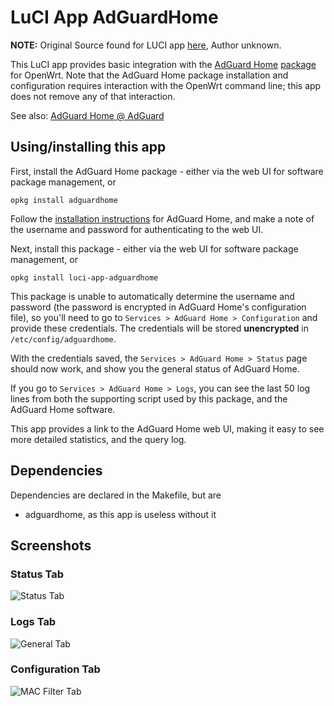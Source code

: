 # LuCI App AdGuardHome

**NOTE:** Original Source found for LUCI app [here](https://github.com/openwrt/luci/tree/3253c2644215a1ea8136199044e06ad5e4fd9de9/applications/luci-app-adguardhome), Author unknown.

This LuCI app provides basic integration with the [AdGuard Home](https://github.com/AdguardTeam/AdGuardHome) [package](https://openwrt.org/packages/pkgdata/adguardhome) for OpenWrt. Note that the AdGuard Home package installation and configuration requires interaction with the OpenWrt command line; this app does not remove any of that interaction.

See also: [AdGuard Home @ AdGuard](https://adguard.com/en/adguard-home/overview.html)

## Using/installing this app

First, install the AdGuard Home package - either via the web UI for software package management, or
```
opkg install adguardhome
```

Follow the [installation instructions](https://openwrt.org/docs/guide-user/services/dns/adguard-home) for AdGuard Home, and make a note of the username and password for authenticating to the web UI.

Next, install this package - either via the web UI for software package management, or
```
opkg install luci-app-adguardhome
```

This package is unable to automatically determine the username and password (the password is encrypted in AdGuard Home's configuration file), so you'll need to go to `Services > AdGuard Home > Configuration` and provide these credentials. The credentials will be stored **unencrypted** in `/etc/config/adguardhome`.

With the credentials saved, the `Services > AdGuard Home > Status` page should now work, and show you the general status of AdGuard Home.

If you go to `Services > AdGuard Home > Logs`, you can see the last 50 log lines from both the supporting script used by this package, and the AdGuard Home software.

This app provides a link to the AdGuard Home web UI, making it easy to see more detailed statistics, and the query log.

## Dependencies

Dependencies are declared in the Makefile, but are

* adguardhome, as this app is useless without it

## Screenshots

### Status Tab
![Status Tab](https://github.com/xptsp/luci-app-adguardhome/blob/main/.github/images/status.png?raw=true)

### Logs Tab
![General Tab](https://github.com/xptsp/luci-app-adguardhome/blob/main/.github/images/logs.png?raw=true)

### Configuration Tab
![MAC Filter Tab](https://github.com/xptsp/luci-app-adguardhome/blob/main/.github/images/config.png?raw=true)
